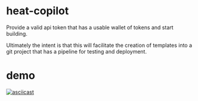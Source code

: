 # heat-copilot

Provide a valid api token that has a usable wallet of tokens and start building.

Ultimately the intent is that this will facilitate the creation of templates into a git project that has a pipeline
for testing and deployment.

# demo
[![asciicast](https://asciinema.org/a/24f2fgpfsF7mVwgPThWWPA1qG.svg)](https://asciinema.org/a/24f2fgpfsF7mVwgPThWWPA1qG)
